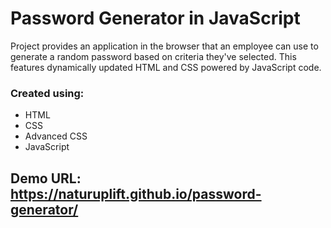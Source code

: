 # Password Generator in JavaScript

Project provides an application in the browser that an employee can use to generate a random password based on criteria they've selected. This features dynamically updated HTML and CSS powered by JavaScript code.

### Created using:

* HTML
* CSS
* Advanced CSS
* JavaScript

## Demo URL: https://naturuplift.github.io/password-generator/

<!-- Add screenshot for the project -->